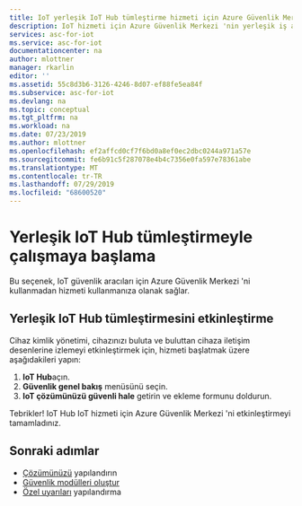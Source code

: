 ```yaml
---
title: IoT yerleşik IoT Hub tümleştirme hizmeti için Azure Güvenlik Merkezi 'ni kullanmaya başlama | Microsoft Docs
description: IoT hizmeti için Azure Güvenlik Merkezi 'nin yerleşik iş akışını kullanmaya başlayın.
services: asc-for-iot
ms.service: asc-for-iot
documentationcenter: na
author: mlottner
manager: rkarlin
editor: ''
ms.assetid: 55c8d3b6-3126-4246-8d07-ef88fe5ea84f
ms.subservice: asc-for-iot
ms.devlang: na
ms.topic: conceptual
ms.tgt_pltfrm: na
ms.workload: na
ms.date: 07/23/2019
ms.author: mlottner
ms.openlocfilehash: ef2affcd0cf7f6bd0a8ef0ec2dbc0244a971a57e
ms.sourcegitcommit: fe6b91c5f287078e4b4c7356e0fa597e78361abe
ms.translationtype: MT
ms.contentlocale: tr-TR
ms.lasthandoff: 07/29/2019
ms.locfileid: "68600520"
---
```

# <a name="get-started-with-built-in-iot-hub-integration"></a>Yerleşik IoT Hub tümleştirmeyle çalışmaya başlama 

Bu seçenek, IoT güvenlik aracıları için Azure Güvenlik Merkezi 'ni kullanmadan hizmeti kullanmanıza olanak sağlar.

## <a name="enable-built-in-iot-hub-integration"></a>Yerleşik IoT Hub tümleştirmesini etkinleştirme
Cihaz kimlik yönetimi, cihazınızı buluta ve buluttan cihaza iletişim desenlerine izlemeyi etkinleştirmek için, hizmeti başlatmak üzere aşağıdakileri yapın: 

1. **IoT Hub**açın.
1. **Güvenlik genel bakış** menüsünü seçin. 
1. **IoT çözümünüzü güvenli hale** getirin ve ekleme formunu doldurun. 

Tebrikler! IoT Hub IoT hizmeti için Azure Güvenlik Merkezi 'ni etkinleştirmeyi tamamladınız. 

## <a name="next-steps"></a>Sonraki adımlar


- [Çözümünüzü](quickstart-configure-your-solution.md) yapılandırın
- [Güvenlik modülleri oluştur](quickstart-create-security-twin.md)
- [Özel uyarıları](quickstart-create-custom-alerts.md) yapılandırma

